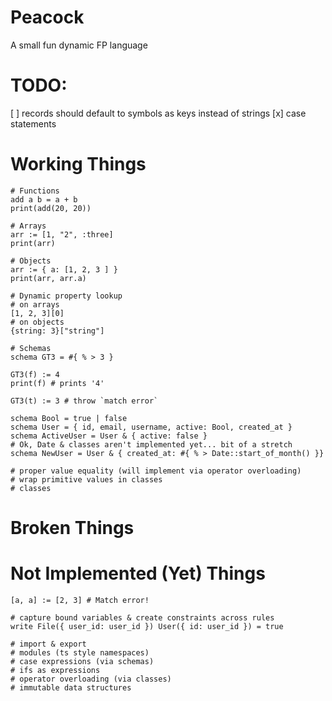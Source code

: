 # Peacock

A small fun dynamic FP language

# TODO:

[ ] records should default to symbols as keys instead of strings
[x] case statements

# Working Things

```
# Functions
add a b = a + b
print(add(20, 20))

# Arrays
arr := [1, "2", :three]
print(arr)

# Objects
arr := { a: [1, 2, 3 ] }
print(arr, arr.a)

# Dynamic property lookup
# on arrays
[1, 2, 3][0]
# on objects
{string: 3}["string"]

# Schemas
schema GT3 = #{ % > 3 }

GT3(f) := 4
print(f) # prints '4'

GT3(t) := 3 # throw `match error`

schema Bool = true | false
schema User = { id, email, username, active: Bool, created_at }
schema ActiveUser = User & { active: false }
# Ok, Date & classes aren't implemented yet... bit of a stretch
schema NewUser = User & { created_at: #{ % > Date::start_of_month() }}

# proper value equality (will implement via operator overloading)
# wrap primitive values in classes
# classes

```

# Broken Things

# Not Implemented (Yet) Things

```
[a, a] := [2, 3] # Match error!

# capture bound variables & create constraints across rules
write File({ user_id: user_id }) User({ id: user_id }) = true

# import & export
# modules (ts style namespaces)
# case expressions (via schemas)
# ifs as expressions
# operator overloading (via classes)
# immutable data structures
```

